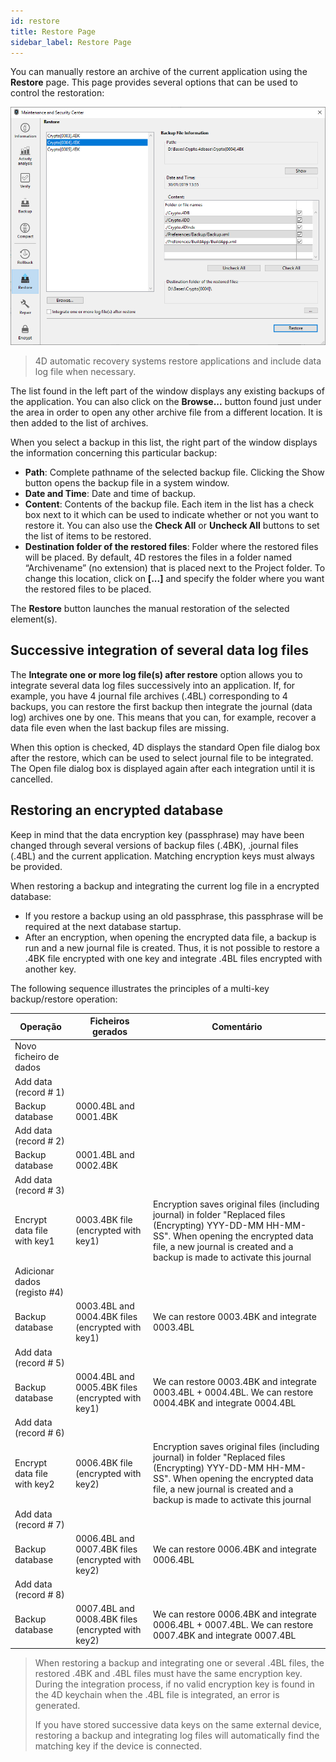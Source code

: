 ```yaml
---
id: restore
title: Restore Page
sidebar_label: Restore Page
---
```


You can manually restore an archive of the current application using the **Restore** page. This page provides several options that can be used to control the restoration:

![](../assets/en/MSC/MSC_restore.png)

> 4D automatic recovery systems restore applications and include data log file when necessary.

The list found in the left part of the window displays any existing backups of the application. You can also click on the **Browse...** button found just under the area in order to open any other archive file from a different location. It is then added to the list of archives.

When you select a backup in this list, the right part of the window displays the information concerning this particular backup:

- **Path**: Complete pathname of the selected backup file. Clicking the Show button opens the backup file in a system window.
- **Date and Time**: Date and time of backup.
- **Content**: Contents of the backup file. Each item in the list has a check box next to it which can be used to indicate whether or not you want to restore it. You can also use the **Check All** or **Uncheck All** buttons to set the list of items to be restored.
- **Destination folder of the restored files**: Folder where the restored files will be placed. By default, 4D restores the files in a folder named “Archivename” (no extension) that is placed next to the Project folder. To change this location, click on **[...]** and specify the folder where you want the restored files to be placed.

The **Restore** button launches the manual restoration of the selected element(s).

## Successive integration of several data log files

The **Integrate one or more log file(s) after restore** option allows you to integrate several data log files successively into an application. If, for example, you have 4 journal file archives (.4BL) corresponding to 4 backups, you can restore the first backup then integrate the journal (data log) archives one by one. This means that you can, for example, recover a data file even when the last backup files are missing.

When this option is checked, 4D displays the standard Open file dialog box after the restore, which can be used to select journal file to be integrated. The Open file dialog box is displayed again after each integration until it is cancelled.

## Restoring an encrypted database

Keep in mind that the data encryption key (passphrase) may have been changed through several versions of backup files (.4BK), .journal files (.4BL) and the current application. Matching encryption keys must always be provided.

When restoring a backup and integrating the current log file in a encrypted database:

- If you restore a backup using an old passphrase, this passphrase will be required at the next database startup.
- After an encryption, when opening the encrypted data file, a backup is run and a new journal file is created. Thus, it is not possible to restore a .4BK file encrypted with one key and integrate .4BL files encrypted with another key.

The following sequence illustrates the principles of a multi-key backup/restore operation:

| Operação                     | Ficheiros gerados                                 | Comentário                                                                                                                                                                                                                   |
| ---------------------------- | ------------------------------------------------- | ---------------------------------------------------------------------------------------------------------------------------------------------------------------------------------------------------------------------------- |
| Novo ficheiro de dados       |                                                   |                                                                                                                                                                                                                              |
| Add data (record # 1)        |                                                   |                                                                                                                                                                                                                              |
| Backup database              | 0000.4BL and 0001.4BK                             |                                                                                                                                                                                                                              |
| Add data (record # 2)        |                                                   |                                                                                                                                                                                                                              |
| Backup database              | 0001.4BL and 0002.4BK                             |                                                                                                                                                                                                                              |
| Add data (record # 3)        |                                                   |                                                                                                                                                                                                                              |
| Encrypt data file with key1  | 0003.4BK file (encrypted with key1)               | Encryption saves original files (including journal) in folder "Replaced files (Encrypting) YYY-DD-MM HH-MM-SS". When opening the encrypted data file, a new journal is created and a backup is made to activate this journal |
| Adicionar dados (registo #4) |                                                   |                                                                                                                                                                                                                              |
| Backup database              | 0003.4BL and 0004.4BK files (encrypted with key1) | We can restore 0003.4BK and integrate 0003.4BL                                                                                                                                                                               |
| Add data (record # 5)        |                                                   |                                                                                                                                                                                                                              |
| Backup database              | 0004.4BL and 0005.4BK files (encrypted with key1) | We can restore 0003.4BK and integrate 0003.4BL + 0004.4BL. We can restore 0004.4BK and integrate 0004.4BL                                                                                                                    |
| Add data (record # 6)        |                                                   |                                                                                                                                                                                                                              |
| Encrypt data file with key2  | 0006.4BK file (encrypted with key2)               | Encryption saves original files (including journal) in folder "Replaced files (Encrypting) YYY-DD-MM HH-MM-SS". When opening the encrypted data file, a new journal is created and a backup is made to activate this journal |
| Add data (record # 7)        |                                                   |                                                                                                                                                                                                                              |
| Backup database              | 0006.4BL and 0007.4BK files (encrypted with key2) | We can restore 0006.4BK and integrate 0006.4BL                                                                                                                                                                               |
| Add data (record # 8)        |                                                   |                                                                                                                                                                                                                              |
| Backup database              | 0007.4BL and 0008.4BK files (encrypted with key2) | We can restore 0006.4BK and integrate 0006.4BL + 0007.4BL. We can restore 0007.4BK and integrate 0007.4BL                                                                                                                    |
> When restoring a backup and integrating one or several .4BL files, the restored .4BK and .4BL files must have the same encryption key. During the integration process, if no valid encryption key is found in the 4D keychain when the .4BL file is integrated, an error is generated.
> 
> If you have stored successive data keys on the same external device, restoring a backup and integrating log files will automatically find the matching key if the device is connected.
